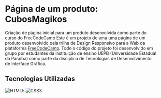 # Página de um produto: CubosMagikos 
Criação de página inicial para um produto desenvolvida como parte do curso do FreeCodeCamp
Este é um projeto de uma uma página de um produto desenvolvido pela trilha de Design Responsivo para a Web da plataforma [FreeCodeCamp](https://www.freecodecamp.org/portuguese/learn/2022/responsive-web-design/). Todo o código do projeto foi desenvolvido em grupo por estudantes da instituição de ensino UEPB (Universidade Estadual da Paraíba) como parte da disciplina de Tecnologias de Desenvolvimento de Interface Gráfica.

## Tecnologias Utilizadas
![HTML5](https://img.shields.io/badge/HTML5-FFA500?style=for-the-badge&logo=html5) ![CSS3](https://img.shields.io/badge/CSS3-1E90FF?style=for-the-badge&logo=css3&logoColor=264CE4)
